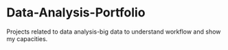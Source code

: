 # Data-Analysis-Portfolio
Projects related to data analysis-big data to understand workflow and show my capacities.
